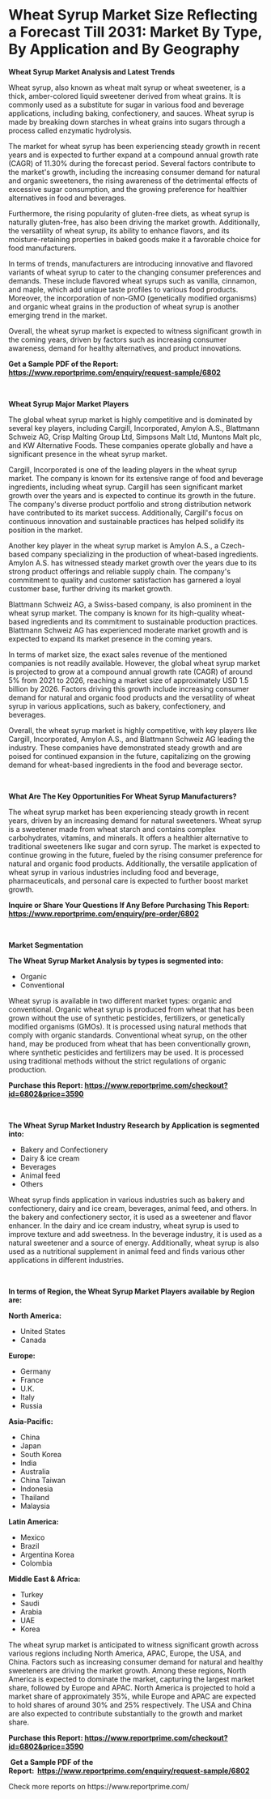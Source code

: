 <p><h1>Wheat Syrup Market Size Reflecting a Forecast Till 2031: Market By Type, By Application and By Geography</h1></p><p><strong>Wheat Syrup Market Analysis and Latest Trends</strong></p>
<p><p>Wheat syrup, also known as wheat malt syrup or wheat sweetener, is a thick, amber-colored liquid sweetener derived from wheat grains. It is commonly used as a substitute for sugar in various food and beverage applications, including baking, confectionery, and sauces. Wheat syrup is made by breaking down starches in wheat grains into sugars through a process called enzymatic hydrolysis.</p><p>The market for wheat syrup has been experiencing steady growth in recent years and is expected to further expand at a compound annual growth rate (CAGR) of 11.30% during the forecast period. Several factors contribute to the market's growth, including the increasing consumer demand for natural and organic sweeteners, the rising awareness of the detrimental effects of excessive sugar consumption, and the growing preference for healthier alternatives in food and beverages.</p><p>Furthermore, the rising popularity of gluten-free diets, as wheat syrup is naturally gluten-free, has also been driving the market growth. Additionally, the versatility of wheat syrup, its ability to enhance flavors, and its moisture-retaining properties in baked goods make it a favorable choice for food manufacturers.</p><p>In terms of trends, manufacturers are introducing innovative and flavored variants of wheat syrup to cater to the changing consumer preferences and demands. These include flavored wheat syrups such as vanilla, cinnamon, and maple, which add unique taste profiles to various food products. Moreover, the incorporation of non-GMO (genetically modified organisms) and organic wheat grains in the production of wheat syrup is another emerging trend in the market.</p><p>Overall, the wheat syrup market is expected to witness significant growth in the coming years, driven by factors such as increasing consumer awareness, demand for healthy alternatives, and product innovations.</p></p>
<p><strong>Get a Sample PDF of the Report:&nbsp; <a href="https://www.reportprime.com/enquiry/request-sample/6802">https://www.reportprime.com/enquiry/request-sample/6802</a></strong></p>
<p>&nbsp;</p>
<p><strong>Wheat Syrup Major Market Players</strong></p>
<p><p>The global wheat syrup market is highly competitive and is dominated by several key players, including Cargill, Incorporated, Amylon A.S., Blattmann Schweiz AG, Crisp Malting Group Ltd, Simpsons Malt Ltd, Muntons Malt plc, and KW Alternative Foods. These companies operate globally and have a significant presence in the wheat syrup market.</p><p>Cargill, Incorporated is one of the leading players in the wheat syrup market. The company is known for its extensive range of food and beverage ingredients, including wheat syrup. Cargill has seen significant market growth over the years and is expected to continue its growth in the future. The company's diverse product portfolio and strong distribution network have contributed to its market success. Additionally, Cargill's focus on continuous innovation and sustainable practices has helped solidify its position in the market.</p><p>Another key player in the wheat syrup market is Amylon A.S., a Czech-based company specializing in the production of wheat-based ingredients. Amylon A.S. has witnessed steady market growth over the years due to its strong product offerings and reliable supply chain. The company's commitment to quality and customer satisfaction has garnered a loyal customer base, further driving its market growth.</p><p>Blattmann Schweiz AG, a Swiss-based company, is also prominent in the wheat syrup market. The company is known for its high-quality wheat-based ingredients and its commitment to sustainable production practices. Blattmann Schweiz AG has experienced moderate market growth and is expected to expand its market presence in the coming years.</p><p>In terms of market size, the exact sales revenue of the mentioned companies is not readily available. However, the global wheat syrup market is projected to grow at a compound annual growth rate (CAGR) of around 5% from 2021 to 2026, reaching a market size of approximately USD 1.5 billion by 2026. Factors driving this growth include increasing consumer demand for natural and organic food products and the versatility of wheat syrup in various applications, such as bakery, confectionery, and beverages.</p><p>Overall, the wheat syrup market is highly competitive, with key players like Cargill, Incorporated, Amylon A.S., and Blattmann Schweiz AG leading the industry. These companies have demonstrated steady growth and are poised for continued expansion in the future, capitalizing on the growing demand for wheat-based ingredients in the food and beverage sector.</p></p>
<p>&nbsp;</p>
<p><strong>What Are The Key Opportunities For Wheat Syrup Manufacturers?</strong></p>
<p><p>The wheat syrup market has been experiencing steady growth in recent years, driven by an increasing demand for natural sweeteners. Wheat syrup is a sweetener made from wheat starch and contains complex carbohydrates, vitamins, and minerals. It offers a healthier alternative to traditional sweeteners like sugar and corn syrup. The market is expected to continue growing in the future, fueled by the rising consumer preference for natural and organic food products. Additionally, the versatile application of wheat syrup in various industries including food and beverage, pharmaceuticals, and personal care is expected to further boost market growth.</p></p>
<p><strong>Inquire or Share Your Questions If Any Before Purchasing This Report: <a href="https://www.reportprime.com/enquiry/pre-order/6802">https://www.reportprime.com/enquiry/pre-order/6802</a></strong></p>
<p>&nbsp;</p>
<p><strong>Market Segmentation</strong></p>
<p><strong>The Wheat Syrup Market Analysis by types is segmented into:</strong></p>
<p><ul><li>Organic</li><li>Conventional</li></ul></p>
<p><p>Wheat syrup is available in two different market types: organic and conventional. Organic wheat syrup is produced from wheat that has been grown without the use of synthetic pesticides, fertilizers, or genetically modified organisms (GMOs). It is processed using natural methods that comply with organic standards. Conventional wheat syrup, on the other hand, may be produced from wheat that has been conventionally grown, where synthetic pesticides and fertilizers may be used. It is processed using traditional methods without the strict regulations of organic production.</p></p>
<p><strong>Purchase this Report:&nbsp;<a href="https://www.reportprime.com/checkout?id=6802&price=3590">https://www.reportprime.com/checkout?id=6802&price=3590</a></strong></p>
<p>&nbsp;</p>
<p><strong>The Wheat Syrup Market Industry Research by Application is segmented into:</strong></p>
<p><ul><li>Bakery and Confectionery</li><li>Dairy & ice cream</li><li>Beverages</li><li>Animal feed</li><li>Others</li></ul></p>
<p><p>Wheat syrup finds application in various industries such as bakery and confectionery, dairy and ice cream, beverages, animal feed, and others. In the bakery and confectionery sector, it is used as a sweetener and flavor enhancer. In the dairy and ice cream industry, wheat syrup is used to improve texture and add sweetness. In the beverage industry, it is used as a natural sweetener and a source of energy. Additionally, wheat syrup is also used as a nutritional supplement in animal feed and finds various other applications in different industries.</p></p>
<p>&nbsp;</p>
<p><strong>In terms of Region, the Wheat Syrup Market Players available by Region are:</strong></p>
<p>
    <p> <strong> North America: </strong>
        <ul>
            <li>United States</li>
            <li>Canada</li>
        </ul>
        </p> 
    <p> <strong> Europe: </strong>
        <ul>
            <li>Germany</li>
            <li>France</li>
            <li>U.K.</li>
            <li>Italy</li>
            <li>Russia</li>
        </ul>
        </p> 
    <p> <strong> Asia-Pacific: </strong>
        <ul>
            <li>China</li>
            <li>Japan</li>
            <li>South Korea</li>
            <li>India</li>
            <li>Australia</li>
            <li>China Taiwan</li>
            <li>Indonesia</li>
            <li>Thailand</li>
            <li>Malaysia</li>
        </ul>
        </p> 
    <p> <strong> Latin America: </strong>
        <ul>
            <li>Mexico</li>
            <li>Brazil</li>
            <li>Argentina Korea</li>
            <li>Colombia</li>
        </ul>
        </p> 
    <p> <strong> Middle East & Africa: </strong>
        <ul>
            <li>Turkey</li>
            <li>Saudi</li>
            <li>Arabia</li>
            <li>UAE</li>
            <li>Korea</li>
        </ul>
    </p>
    </p>
<p><p>The wheat syrup market is anticipated to witness significant growth across various regions including North America, APAC, Europe, the USA, and China. Factors such as increasing consumer demand for natural and healthy sweeteners are driving the market growth. Among these regions, North America is expected to dominate the market, capturing the largest market share, followed by Europe and APAC. North America is projected to hold a market share of approximately 35%, while Europe and APAC are expected to hold shares of around 30% and 25% respectively. The USA and China are also expected to contribute substantially to the growth and market share.</p></p>
<p><strong>Purchase this Report: <a href="https://www.reportprime.com/checkout?id=6802&price=3590">https://www.reportprime.com/checkout?id=6802&price=3590</a></strong></p>
<p>&nbsp;<strong>Get a Sample PDF of the Report:&nbsp;&nbsp;<a href="https://www.reportprime.com/enquiry/request-sample/6802">https://www.reportprime.com/enquiry/request-sample/6802</a></strong></p>
<p><strong></strong></p>
<p>Check more reports on https://www.reportprime.com/</p>